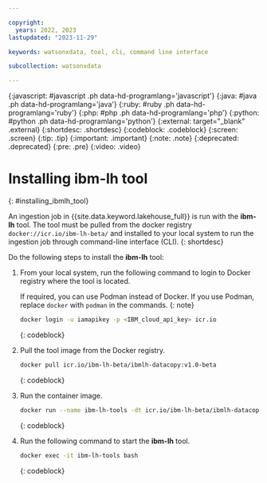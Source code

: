 ```yaml
---

copyright:
  years: 2022, 2023
lastupdated: "2023-11-29"

keywords: watsonxdata, tool, cli, command line interface

subcollection: watsonxdata

---
```


{:javascript: #javascript .ph data-hd-programlang='javascript'}
{:java: #java .ph data-hd-programlang='java'}
{:ruby: #ruby .ph data-hd-programlang='ruby'}
{:php: #php .ph data-hd-programlang='php'}
{:python: #python .ph data-hd-programlang='python'}
{:external: target="_blank" .external}
{:shortdesc: .shortdesc}
{:codeblock: .codeblock}
{:screen: .screen}
{:tip: .tip}
{:important: .important}
{:note: .note}
{:deprecated: .deprecated}
{:pre: .pre}
{:video: .video}

# Installing ibm-lh tool
{: #installing_ibmlh_tool}

An ingestion job in {{site.data.keyword.lakehouse_full}} is run with the **ibm-lh** tool. The tool must be pulled from the docker registry `docker://icr.io/ibm-lh-beta/` and installed to your local system to run the ingestion job through command-line interface (CLI).
{: shortdesc}

Do the following steps to install the **ibm-lh** tool:

1. From your local system, run the following command to login to Docker registry where the tool is located.

   If required, you can use Podman instead of Docker. If you use Podman, replace `docker` with `podman` in the commands.
   {: note}

   ```bash
   docker login -u iamapikey -p <IBM_cloud_api_key> icr.io
   ```
   {: codeblock}

2. Pull the tool image from the Docker registry.

   ```bash
   docker pull icr.io/ibm-lh-beta/ibmlh-datacopy:v1.0-beta
   ```
   {: codeblock}

3. Run the container image.

   ```bash
   docker run --name ibm-lh-tools -dt icr.io/ibm-lh-beta/ibmlh-datacopy:1.0-beta
   ```
   {: codeblock}

4. Run the following command to start the **ibm-lh** tool.

   ```bash
   docker exec -it ibm-lh-tools bash
   ```
   {: codeblock}
